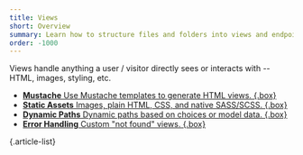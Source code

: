 ```yaml
---
title: Views
short: Overview
summary: Learn how to structure files and folders into views and endpoints.
order: -1000
---
```


Views handle anything a user / visitor directly sees or interacts with -- HTML, images, styling, etc.

- [**Mustache** Use Mustache templates to generate HTML views. {.box}](/🗄/Article/views/mustache.md)
- [**Static Assets** Images, plain HTML, CSS, and native SASS/SCSS. {.box}](/🗄/Article/views/assets.md)
- [**Dynamic Paths** Dynamic paths based on choices or model data. {.box}](/🗄/Article/views/dynamic.md)
- [**Error Handling** Custom "not found" views. {.box}](/🗄/Article/views/errors.md)

{.article-list}